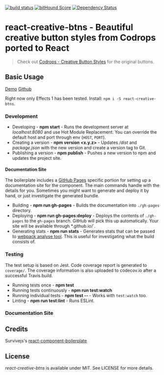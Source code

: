 [![build status](https://secure.travis-ci.org/survivejs/react-component-boilerplate.svg)](http://travis-ci.org/survivejs/react-component-boilerplate) [![bitHound Score](https://www.bithound.io/github/survivejs/react-component-boilerplate/badges/score.svg)](https://www.bithound.io/github/survivejs/react-component-boilerplate) [![Dependency Status](https://david-dm.org/survivejs/react-component-boilerplate.svg)](https://david-dm.org/survivejs/react-component-boilerplate)

# react-creative-btns - Beautiful creative button styles from Codrops ported to React 


> Check out [Codrops - Creative Button Styles](https://tympanus.net/codrops/2013/06/13/creative-button-styles/) for the original buttons.

## Basic Usage

[Demo](https://danielyaa5.github.io/react-creative-btns)
[Github](https://github.com/danielyaa5/react-creative-btns)

Right now only Effects 1 has been tested.
Install: `npm i -S react-creative-btns`.

### Development

* Developing - **npm start** - Runs the development server at *localhost:8080* and use Hot Module Replacement. You can override the default host and port through env (`HOST`, `PORT`).
* Creating a version - **npm version <x.y.z>** - Updates */dist* and *package.json* with the new version and create a version tag to Git.
* Publishing a version - **npm publish** - Pushes a new version to npm and updates the project site.

#### Documentation Site
The boilerplate includes a [GitHub Pages](https://pages.github.com/) specific portion for setting up a documentation site for the component. The main commands handle with the details for you. Sometimes you might want to generate and deploy it by hand, or just investigate the generated bundle.

* Building - **npm run gh-pages** - Builds the documentation into `./gh-pages` directory.
* Deploying - **npm run gh-pages:deploy** - Deploys the contents of `./gh-pages` to the `gh-pages` branch. GitHub will pick this up automatically. Your site will be available through *<user name>.github.io/<project name>`.
* Generating stats - **npm run stats** - Generates stats that can be passed to [webpack analyse tool](https://webpack.github.io/analyse/). This is useful for investigating what the build consists of.

### Testing

The test setup is based on Jest. Code coverage report is generated to `coverage/`. The coverage information is also uploaded to codecov.io after a successful Travis build.

* Running tests once - **npm test**
* Running tests continuously - **npm run test:watch**
* Running individual tests - **npm test -- <pattern>** - Works with `test:watch` too.
* Linting - **npm run test:lint** - Runs ESLint.

### Documentation Site


## Credits
Survivejs's [react-component-boilerplate](https://github.com/survivejs/react-component-boilerplate)
## License

*react-creative-btns* is available under MIT. See LICENSE for more details.

